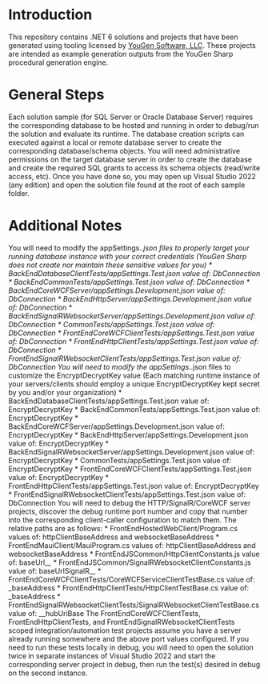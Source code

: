 # Introduction
This repository contains .NET 6 solutions and projects that have been generated using tooling licensed by [YouGen Software, LLC](https://yougensoft.com). These projects are intended as example generation outputs from the YouGen Sharp procedural generation engine.
# General Steps
Each solution sample (for SQL Server or Oracle Database Server) requires the corresponding database to be hosted and running in order to debug/run the solution and evaluate its runtime. 
The database creation scripts can executed against a local or remote database server to create the corresponding database/schema objects. 
You will need administrative permissions on the target database server in order to create the database and create the required SQL grants to access its schema objects (read/write access, etc).
Once you have done so, you may open up Visual Studio 2022 (any edition) and open the solution file found at the root of each sample folder.
# Additional Notes	
You will need to modify the appSettings.*.json files to properly target your running database instance with your correct credentials (YouGen Sharp does not create nor maintain these sensitive values for you)
	* BackEndDatabaseClientTests/appSettings.Test.json value of: DbConnection
	* BackEndCommonTests/appSettings.Test.json value of: DbConnection
	* BackEndCoreWCFServer/appSettings.Development.json value of: DbConnection
	* BackEndHttpServer/appSettings.Development.json value of: DbConnection
	* BackEndSignalRWebsocketServer/appSettings.Development.json value of: DbConnection
	* CommonTests/appSettings.Test.json value of: DbConnection
	* FrontEndCoreWCFClientTests/appSettings.Test.json value of: DbConnection
	* FrontEndHttpClientTests/appSettings.Test.json value of: DbConnection
	* FrontEndSignalRWebsocketClientTests/appSettings.Test.json value of: DbConnection
You will need to modify the appSettings.*.json files to customize the EncryptDecryptKey value (Each matching runtime instance of your servers/clients should employ a unique EncryptDecryptKey kept secret by you and/or your organization)
	* BackEndDatabaseClientTests/appSettings.Test.json value of: EncryptDecryptKey
	* BackEndCommonTests/appSettings.Test.json value of: EncryptDecryptKey
	* BackEndCoreWCFServer/appSettings.Development.json value of: EncryptDecryptKey
	* BackEndHttpServer/appSettings.Development.json value of: EncryptDecryptKey
	* BackEndSignalRWebsocketServer/appSettings.Development.json value of: EncryptDecryptKey
	* CommonTests/appSettings.Test.json value of: EncryptDecryptKey
	* FrontEndCoreWCFClientTests/appSettings.Test.json value of: EncryptDecryptKey
	* FrontEndHttpClientTests/appSettings.Test.json value of: EncryptDecryptKey
	* FrontEndSignalRWebsocketClientTests/appSettings.Test.json value of: DbConnection
You will need to debug the HTTP/SignalR/CoreWCF server projects, discover the debug runtime port number and copy that number into the corresponding client-caller configuration to match them. The relative paths are as follows:
	* FrontEndHostedWebClient/Program.cs values of: httpClientBaseAddress and websocketBaseAddress 
	* FrontEndMauiClient/MauiProgram.cs values of: httpClientBaseAddress and websocketBaseAddress
	* FrontEndJSCommon/HttpClientConstants.js value of: baseUrl_*_*
	* FrontEndJSCommon/SignalRWebsocketClientConstants.js value of: baseUrlSignalR_*_*
	* FrontEndCoreWCFClientTests/CoreWCFServiceClientTestBase.cs value of: _baseAddress
	* FrontEndHttpClientTests/HttpClientTestBase.cs value of: _baseAddress
	* FrontEndSignalRWebsocketClientTests/SignalRWebsocketClientTestBase.cs value of: __hubUriBase
The FrontEndCoreWCFClientTests, FrontEndHttpClientTests, and FrontEndSignalRWebsocketClientTests scoped integration/automation test projects assume you have a server already running somewhere and the above port values configured. If you need to run these tests locally in debug, you will need to open the solution twice in separate instances of Visual Studio 2022 and start the corresponding server project in debug, then run the test(s) desired in debug on the second instance.

	

